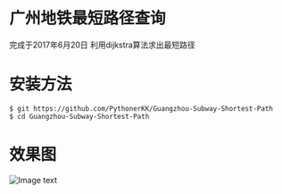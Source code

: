 # 广州地铁最短路径查询
完成于2017年6月20日
利用dijkstra算法求出最短路径
# 安装方法
```
$ git https://github.com/PythonerKK/Guangzhou-Subway-Shortest-Path
$ cd Guangzhou-Subway-Shortest-Path
```
# 效果图
![Image text](https://github.com/PythonerKK/Guangzhou-Subway-Shortest-Path/blob/master/description.png)
